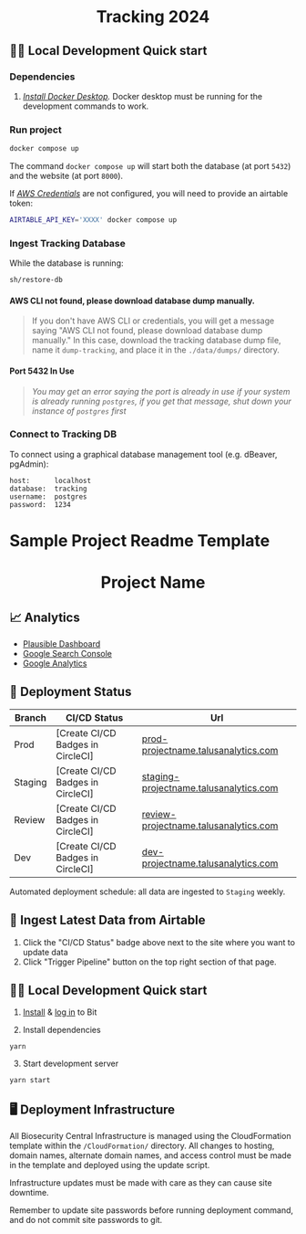 <h1 align="center">
    Tracking 2024
</h1>

## 👩‍💻 Local Development Quick start

### Dependencies

1. *[Install Docker Desktop](https://docs.docker.com/get-docker/).* 
    Docker desktop must be running for the development commands to work.

### Run project

```sh
docker compose up
```

The command `docker compose up` will start both the database (at port `5432`) and the website 
(at port `8000`).

If *[AWS Credentials](https://docs.aws.amazon.com/cli/latest/userguide/cli-configure-files.html)* 
are not configured, you will need to provide an airtable token:

```sh
AIRTABLE_API_KEY='XXXX' docker compose up
```

### Ingest Tracking Database

While the database is running:

```sh
sh/restore-db
```

#### AWS CLI not found, please download database dump manually.
> If you don't have AWS CLI or credentials, you will get a message saying
"AWS CLI not found, please download database dump manually." In this case, 
download the tracking database dump file, name it `dump-tracking`, and 
place it in the `./data/dumps/` directory.

#### Port 5432 In Use
> *You may get an error saying the port is already in use 
if your system is already running `postgres`, if you 
get that message, shut down your instance of 
`postgres` first*


### Connect to Tracking DB

To connect using a graphical database management tool 
(e.g. dBeaver, pgAdmin):

```
host:      localhost
database:  tracking
username:  postgres
password:  1234
```


# Sample Project Readme Template

<h1 align="center">
  Project Name
</h1>

## 📈 Analytics

- [Plausible Dashboard](#)
- [Google Search Console](#)
- [Google Analytics](#)

## 🚀 Deployment Status

| Branch  | CI/CD Status                      | Url                                         |
| ------- | --------------------------------- | ------------------------------------------- |
| Prod    | [Create CI/CD Badges in CircleCI] | [prod-projectname.talusanalytics.com](#)    |
| Staging | [Create CI/CD Badges in CircleCI] | [staging-projectname.talusanalytics.com](#) |
| Review  | [Create CI/CD Badges in CircleCI] | [review-projectname.talusanalytics.com](#)  |
| Dev     | [Create CI/CD Badges in CircleCI] | [dev-projectname.talusanalytics.com](#)     |

Automated deployment schedule: all data are ingested to `Staging` weekly.

## 📄 Ingest Latest Data from Airtable

1. Click the "CI/CD Status" badge above next to the site where you want to update data
2. Click "Trigger Pipeline" button on the top right section of that page.

## 👩‍💻 Local Development Quick start

1. [Install](https://bit.dev/docs/getting-started/installing-bit/installing-bit) & [log in](https://bit.dev/reference/reference/cli-reference/#login) to Bit

2. Install dependencies

```
yarn
```

3. Start development server

```
yarn start
```

## 🖥 Deployment Infrastructure

All Biosecurity Central Infrastructure is managed using the CloudFormation template within
the `/CloudFormation/` directory. All changes to hosting, domain names, alternate domain
names, and access control must be made in the template and deployed using the update script.

Infrastructure updates must be made with care as they can cause site downtime.

Remember to update site passwords before running deployment command, and do not commit site passwords to git.
